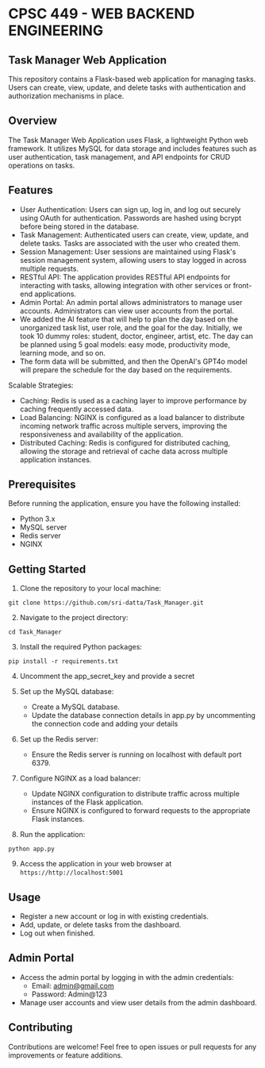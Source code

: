 # CPSC 449 - WEB BACKEND ENGINEERING

## Task Manager Web Application
This repository contains a Flask-based web application for managing tasks. Users can create, view, update, and delete tasks with authentication and authorization mechanisms in place.

## Overview
The Task Manager Web Application uses Flask, a lightweight Python web framework. It utilizes MySQL for data storage and includes features such as user authentication, task management, and API endpoints for CRUD operations on tasks.

## Features
- User Authentication: Users can sign up, log in, and log out securely using OAuth for authentication. Passwords are hashed using bcrypt before being stored in the database.
- Task Management: Authenticated users can create, view, update, and delete tasks. Tasks are associated with the user who created them.
- Session Management: User sessions are maintained using Flask's session management system, allowing users to stay logged in across multiple requests.
- RESTful API: The application provides RESTful API endpoints for interacting with tasks, allowing integration with other services or front-end applications.
- Admin Portal: An admin portal allows administrators to manage user accounts. Administrators can view user accounts from the portal.
- We added the AI feature that will help to plan the day based on the unorganized task list, user role, and the goal for the day. Initially, we took 10 dummy roles: student, doctor, engineer, artist, etc. The day can be planned using 5 goal models: easy mode, productivity mode, learning mode, and so on.
- The form data will be submitted, and then the OpenAI's GPT4o model will prepare the schedule for the day based on the requirements. 

Scalable Strategies:
- Caching: Redis is used as a caching layer to improve performance by caching frequently accessed data.
- Load Balancing: NGINX is configured as a load balancer to distribute incoming network traffic across multiple servers, improving the responsiveness and availability of the application.
- Distributed Caching: Redis is configured for distributed caching, allowing the storage and retrieval of cache data across multiple application instances.
  
## Prerequisites
Before running the application, ensure you have the following installed:

- Python 3.x
- MySQL server
- Redis server
- NGINX
  
## Getting Started

1. Clone the repository to your local machine:

```shell
git clone https://github.com/sri-datta/Task_Manager.git
```

2. Navigate to the project directory:

```shell
cd Task_Manager
```

3. Install the required Python packages:

```shell
pip install -r requirements.txt
```

4. Uncomment the app_secret_key and provide a secret

5. Set up the MySQL database:

    - Create a MySQL database.
    - Update the database connection details in app.py by uncommenting the connection code and adding your details

6. Set up the Redis server:

    - Ensure the Redis server is running on localhost with default port 6379.

7. Configure NGINX as a load balancer:

    - Update NGINX configuration to distribute traffic across multiple instances of the Flask application.
    - Ensure NGINX is configured to forward requests to the appropriate Flask instances.

8. Run the application:
  
  ```shell
python app.py
```

9. Access the application in your web browser at `https://http://localhost:5001`


## Usage
- Register a new account or log in with existing credentials.
- Add, update, or delete tasks from the dashboard.
- Log out when finished.
  
## Admin Portal
- Access the admin portal by logging in with the admin credentials:
   - Email: admin@gmail.com
   - Password: Admin@123
- Manage user accounts and view user details from the admin dashboard.

## Contributing
Contributions are welcome! Feel free to open issues or pull requests for any improvements or feature additions.
